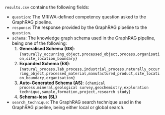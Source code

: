 `results.csv` contains the following fields:
- `question`: The MRIWA-defined competency question asked to the GraphRAG pipeline.
- `response`: The response provided by the GraphRAG pipeline to the `question`.
- `schema`: The knowledge graph schema used in the GraphRAG pipeline, being one of the following:
    1. **Generalised Schema (GS)**: 
        `{naturally_occurring_object,processed_object,process,organisation,site_location_boundary}`
    2. **Expanded Schema (ES)**: 
        `{natural_process,lab_process,industrial_process,naturally_occurring_object,processed_material,manufactured_product,site_location_boundary,organisation}`
    3. **Auto-Generated Schema (AS)**: 
        `{chemical process,mineral,geological survey,geochemistry,exploration technique,sample,formation,project,research study}`
    4. **Schema-less (SL)**
- `search_technique`: The GraphRAG search technique used in the GraphRAG pipeline, being either local or global search.
